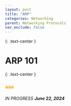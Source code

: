 ```yaml
---
layout: post
title: "ARP"
categories: Networking
parent: Networking Protocols
nav_exclude: false
---
```


{: .text-center }
# ARP 101

{: .text-center }
### <span style="color: orange; font-weight: bold;">aaa</span>


###### IN PROGRESS ***June 22, 2024***

